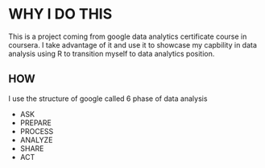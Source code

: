 # WHY I DO THIS
This is a project coming from google data analytics certificate course in coursera. I take advantage of it and use it to showcase my capbility in data analysis using R to transition myself to data analytics position. 

## HOW
I use the structure of google called 6 phase of data analysis
- ASK
- PREPARE
- PROCESS
- ANALYZE
- SHARE
- ACT


